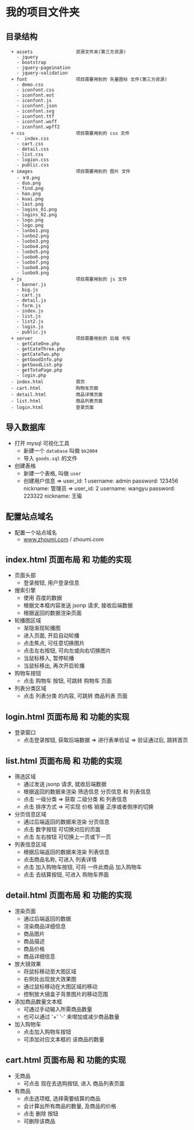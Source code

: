 # 我的项目文件夹

## 目录结构

```text
  + assets                资源文件夹(第三方资源)
    - jquery
    - bootstrap
    - jquery-pageination
    - jquery-validation
  + font                  项目需要用到的 矢量图标 文件(第三方资源)
    - demo.css
    - iconfont.css
    - iconfont.eot
    - iconfont.js
    - iconfont.json
    - iconfont.svg
    - iconfont.ttf
    - iconfont.woff
    - iconfont.wpff2
  + css                   项目需要用到的 css 文件
    -  index.css
    - cart.css
    - detail.css
    - list.css
    - logion.css
    - public.css
  + images                项目需要用到的 图片 文件
    - ￥0.png
    - duo.png
    - find.png
    - hao.png
    - kuai.png
    - last.png
    - logins_01.png
    - logins_02.png
    - logo.png
    - logo.png
    - lunbo1.png
    - lunbo2.png
    - luobo3.png
    - luobo4.png
    - luobo5.png
    - luobo6.png
    - luobo7.png
    - luobo8.png
    - luobo9.png
  + js                    项目需要用到的 js 文件
    - banner.js
    - big.js
    - cart.js
    - detail.js
    - form.js
    - index.js
    - list.js
    - list2.js
    - login.js
    - public.js
  + server                项目需要用到的 后端 书写
    - getCateOne.php
    - getCateThree.php
    - getCateTwo.php
    - getGoodInfo.php
    - getGoodList.php
    - getTotaPage.php
    - login.php
  - index.html            首页
  - cart.html             购物车页面
  - detail.html           商品详情页面
  - list.html             商品列表页面
  - login.html            登录页面
```


## 导入数据库
+ 打开 mysql 可视化工具
    - 新建一个 `database` 叫做 `bk2004`
    - 导入 `goods.sql` 的文件
+ 创建表格
    - 新建一个表格, 叫做 `user`
    - 创建用户信息
      => user_id: 1   username: admin   password: 123456   nickname: 管理员
      => user_id: 2   username: wangyu  password: 223322   nickname: 王瑜


## 配置站点域名
+ 配置一个站点域名
    - www.zhoumi.com / zhoumi.com

## index.html 页面布局 和 功能的实现
+ 页面头部
    - 登录按钮,  用户登录信息
+ 搜索引擎
    - 使用 百度的数据
    - 根据文本框内容发送 jsonp 请求, 接收后端数据
    - 根据返回的数据渲染页面
+ 轮播图区域
    - 渐隐渐现轮播图
    - 进入页面, 开启自动轮播
    - 点击焦点, 可任意切换图片
    - 点击左右按钮, 可向左或向右切换图片
    - 当鼠标移入, 暂停轮播
    - 当鼠标移出, 再次开启轮播
+ 购物车按钮
    - 点击 购物车 按钮, 可跳转 购物车 页面
+ 列表分类区域
    - 点击 列表分类 的内容, 可跳转 商品列表 页面


## login.html 页面布局 和 功能的实现
+ 登录窗口
    - 点击登录按钮, 获取后端数据
      => 进行表单验证
      => 验证通过后, 跳转首页


## list.html 页面布局 和 功能的实现
+ 筛选区域
    - 通过发送 jsonp 请求, 就收后端数据
    - 根据返回的数据来渲染 筛选信息 分页信息 和 列表信息
    - 点击 一级分类
      => 获取 二级分类 和 列表信息
    - 点击 排序方式
      => 可实现 价格 销量 正序或者倒序的切换
+ 分页信息区域
    - 通过后端返回的数据来渲染 分页信息
    - 点击 数字按钮 可切换对应的页面
    - 点击 左右按钮 可切换上一页或下一页
+ 列表信息区域
    - 根据后端返回的数据来渲染 列表信息
    - 点击商品名称, 可进入 列表详情
    - 点击 加入购物车按钮, 可将 一件此商品 加入购物车
    - 点击 去结算按钮, 可进入 购物车界面


## detail.html 页面布局 和 功能的实现
+ 渲染页面
    - 通过后端返回的数据
    - 渲染商品详细信息
    - 商品图片
    - 商品描述
    - 商品价格
    - 商品详细信息
+ 放大镜效果
    - 将鼠标移动至大图区域
    - 右侧处出现放大效果图
    - 通过鼠标移动在大图区域的移动
    - 控制放大镜盒子背景图片的移动范围
+ 添加商品数量文本框
    - 可通过手动输入所需商品数量
    - 也可以通过 '+' '-' 来增加或减少商品数量
+ 加入购物车
    - 点击加入购物车按钮
    - 可添加对应文本框的 该商品的数量


## cart.html 页面布局 和 功能的实现
+ 无商品
    - 可点击 现在去选购按钮, 进入 商品列表页面
+ 有商品
    - 点击选项框, 选择需要结算的商品
    - 会计算出所有商品的数量, 及商品的价格
    - 点击 删除 按钮
    - 可删除该商品